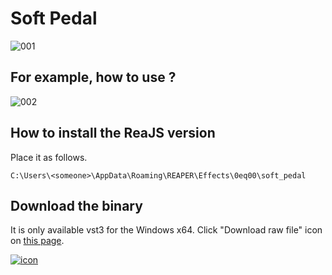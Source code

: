 # Soft Pedal

![001](https://github.com/0eq00/SoftPedal/assets/90118026/7906f012-5bff-4fa4-bceb-b66d450f27db)


## For example, how to use ?

![002](https://github.com/0eq00/SoftPedal/assets/90118026/92d00502-63fb-466c-b612-f165fc962f1e)


## How to install the ReaJS version
Place it as follows.
```
C:\Users\<someone>\AppData\Roaming\REAPER\Effects\0eq00\soft_pedal
```

## Download the binary
It is only available vst3 for the Windows x64.
Click "Download raw file" icon on [this page](https://github.com/0eq00/winx64/blob/main/SoftPedal.vst3).

[![icon](https://github.com/0eq00/SostenutoPedal/assets/90118026/40b1e932-d237-4e1f-82c5-8b07874872a6)](https://github.com/0eq00/winx64/blob/main/SoftPedal.vst3)

